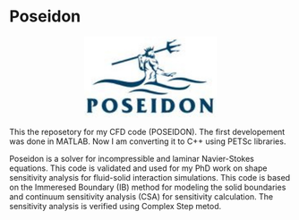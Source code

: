 # Poseidon
<p align="center">
  <img src="https://github.com/kooroshg1/Poseidon/blob/master/logo.jpg", height="145.5" width="237">
</p>
This the reposetory for my CFD code (POSEIDON). The first developement was done in MATLAB. Now I am converting it to C++ using PETSc libraries.

Poseidon is a solver for incompressible and laminar Navier-Stokes equations. This code is validated and used for my PhD work on shape sensitivity analysis for fluid-solid interaction simulations. This code is based on the Immeresed Boundary (IB) method for modeling the solid boundaries and continuum sensitivity analysis (CSA) for sensitivity calculation. The sensitivity analysis is verified using Complex Step metod.
